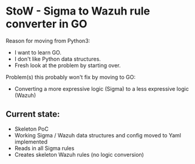 # StoW - Sigma to Wazuh rule converter in GO

Reason for moving from Python3:  
- I want to learn GO.
- I don't like Python data structures.
- Fresh look at the problem by starting over.

Problem(s) this probably won't fix by moving to GO:
- Converting a more expressive logic (Sigma) to a less expressive logic (Wazuh)

## Current state:
- Skeleton PoC
- Working Sigma / Wazuh data structures and config moved to Yaml implemented
- Reads in all Sigma rules
- Creates skeleton Wazuh rules (no logic conversion)